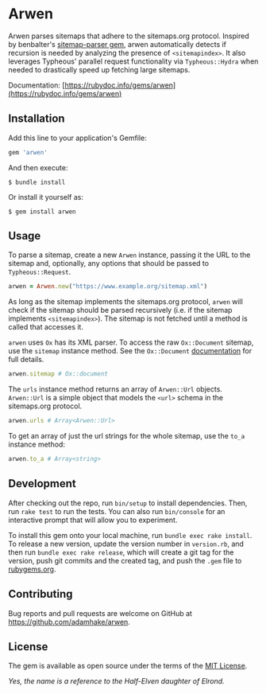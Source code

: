 # Arwen

Arwen parses sitemaps that adhere to the sitemaps.org protocol.  Inspired by benbalter's [sitemap-parser gem](https://github.com/benbalter/sitemap-parser), arwen automatically detects if recursion is needed by analyzing the presence of `<sitemapindex>`. It also leverages Typheous' parallel request functionality via `Typheous::Hydra` when needed to drastically speed up
fetching large sitemaps.

Documentation: [https://rubydoc.info/gems/arwen](https://rubydoc.info/gems/arwen)
## Installation

Add this line to your application's Gemfile:

```ruby
gem 'arwen'
```

And then execute:

    $ bundle install

Or install it yourself as:

    $ gem install arwen

## Usage

To parse a sitemap, create a new `Arwen` instance, passing it the URL to the sitemap and, optionally, any options that should be passed to `Typheous::Request`.

```ruby
arwen = Arwen.new("https://www.example.org/sitemap.xml")
```
As long as the sitemap implements the sitemaps.org protocol, `arwen` will check if the sitemap should be parsed recursively (i.e. if the sitemap implements `<sitemapindex>`).  The sitemap is not fetched until a method is called that accesses it.

`arwen` uses `Ox` has its XML parser. To access the raw `Ox::Document` sitemap, use the `sitemap` instance method. See the `Ox::Document` [documentation](http://www.ohler.com/ox/Ox/Document.html) for full details.

```ruby
arwen.sitemap # Ox::document
```
The `urls` instance method returns an array of `Arwen::Url` objects.  `Arwen::Url` is a simple object that models the `<url>` schema in the sitemaps.org protocol.

```ruby
arwen.urls # Array<Arwen::Url>
```

To get an array of just the url strings for the whole sitemap, use the `to_a` instance method:

```ruby
arwen.to_a # Array<string>
```

## Development

After checking out the repo, run `bin/setup` to install dependencies. Then, run `rake test` to run the tests. You can also run `bin/console` for an interactive prompt that will allow you to experiment.

To install this gem onto your local machine, run `bundle exec rake install`. To release a new version, update the version number in `version.rb`, and then run `bundle exec rake release`, which will create a git tag for the version, push git commits and the created tag, and push the `.gem` file to [rubygems.org](https://rubygems.org).

## Contributing

Bug reports and pull requests are welcome on GitHub at https://github.com/adamhake/arwen.

## License

The gem is available as open source under the terms of the [MIT License](https://opensource.org/licenses/MIT).

*Yes, the name is a reference to the Half-Elven daughter of Elrond.*